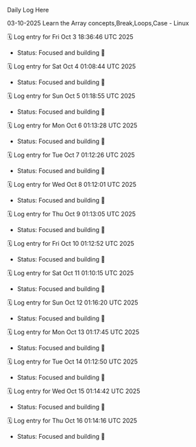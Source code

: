 Daily Log Here

03-10-2025
Learn the Array concepts,Break,Loops,Case - Linux


🗓️ Log entry for Fri Oct  3 18:36:46 UTC 2025
- Status: Focused and building 🚀

🗓️ Log entry for Sat Oct  4 01:08:44 UTC 2025
- Status: Focused and building 🚀

🗓️ Log entry for Sun Oct  5 01:18:55 UTC 2025
- Status: Focused and building 🚀

🗓️ Log entry for Mon Oct  6 01:13:28 UTC 2025
- Status: Focused and building 🚀

🗓️ Log entry for Tue Oct  7 01:12:26 UTC 2025
- Status: Focused and building 🚀

🗓️ Log entry for Wed Oct  8 01:12:01 UTC 2025
- Status: Focused and building 🚀

🗓️ Log entry for Thu Oct  9 01:13:05 UTC 2025
- Status: Focused and building 🚀

🗓️ Log entry for Fri Oct 10 01:12:52 UTC 2025
- Status: Focused and building 🚀

🗓️ Log entry for Sat Oct 11 01:10:15 UTC 2025
- Status: Focused and building 🚀

🗓️ Log entry for Sun Oct 12 01:16:20 UTC 2025
- Status: Focused and building 🚀

🗓️ Log entry for Mon Oct 13 01:17:45 UTC 2025
- Status: Focused and building 🚀

🗓️ Log entry for Tue Oct 14 01:12:50 UTC 2025
- Status: Focused and building 🚀

🗓️ Log entry for Wed Oct 15 01:14:42 UTC 2025
- Status: Focused and building 🚀

🗓️ Log entry for Thu Oct 16 01:14:16 UTC 2025
- Status: Focused and building 🚀


